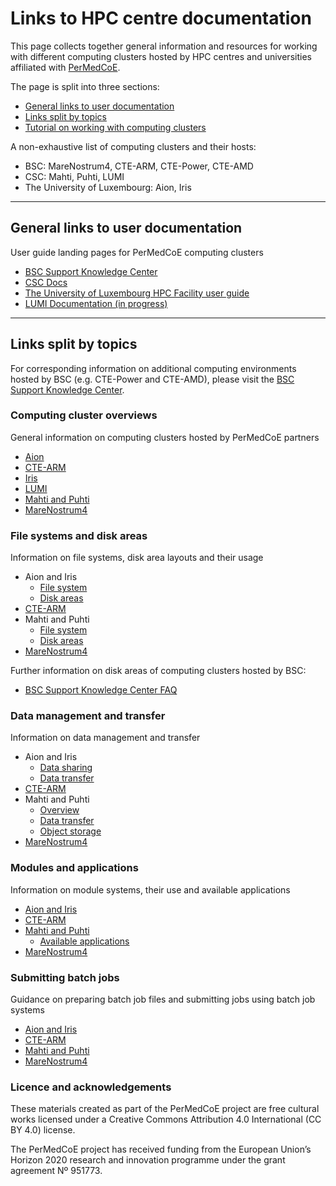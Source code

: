 # Links to HPC centre documentation

This page collects together general information and resources for working with different computing clusters hosted by HPC centres and universities affiliated with [PerMedCoE](https://permedcoe.eu/).

The page is split into three sections:

- [General links to user documentation](#General-links-to-user-documentation)
- [Links split by topics](#Links-split-by-topics)
- [Tutorial on working with computing clusters](#Tutorial-on-working-with-computing-clusters)

A non-exhaustive list of computing clusters and their hosts:

- BSC: MareNostrum4, CTE-ARM, CTE-Power, CTE-AMD
- CSC: Mahti, Puhti, LUMI
- The University of Luxembourg: Aion, Iris

---

## General links to user documentation

User guide landing pages for PerMedCoE computing clusters

- [BSC Support Knowledge Center](https://www.bsc.es/user-support/index.php)
- [CSC Docs](https://docs.csc.fi/)
- [The University of Luxembourg HPC Facility user guide](https://hpc-docs.uni.lu/)
- [LUMI Documentation (in progress)](https://lumi-supercomputer.eu/user-support/lumi-docs/)

---

## Links split by topics

For corresponding information on additional computing environments hosted by BSC (e.g. CTE-Power and CTE-AMD), please visit the [BSC Support Knowledge Center](https://www.bsc.es/user-support/index.php).

### Computing cluster overviews 

General information on computing clusters hosted by PerMedCoE partners

- [Aion](https://hpc-docs.uni.lu/systems/aion/)
- [CTE-ARM](https://www.bsc.es/user-support/arm.php#systemoverview)
- [Iris](https://hpc-docs.uni.lu/systems/iris/)
- [LUMI](https://docs.lumi-supercomputer.eu/generic/overview/)
- [Mahti and Puhti](https://docs.csc.fi/computing/overview/)
- [MareNostrum4](https://www.bsc.es/user-support/mn4.php#systemoverview)

### File systems and disk areas

Information on file systems, disk area layouts and their usage

- Aion and Iris
    - [File system](https://hpc-docs.uni.lu/filesystems/)
    - [Disk areas](https://hpc-docs.uni.lu/data/layout/)
- [CTE-ARM](https://www.bsc.es/user-support/arm.php#filesystems)
- Mahti and Puhti
    - [File system](https://docs.csc.fi/computing/lustre/)
    - [Disk areas](https://docs.csc.fi/computing/disk/)
- [MareNostrum4](https://www.bsc.es/user-support/mn4.php#filesystems)

Further information on disk areas of computing clusters hosted by BSC:
- [BSC Support Knowledge Center FAQ](https://www.bsc.es/user-support/faq.php#gpfs)

### Data management and transfer

Information on data management and transfer 

- Aion and Iris
    - [Data sharing](https://hpc-docs.uni.lu/data/sharing/)
    - [Data transfer](https://hpc-docs.uni.lu/data/transfer/)
- [CTE-ARM](https://www.bsc.es/user-support/arm.php#datamanagement)
- Mahti and Puhti
    - [Overview](https://docs.csc.fi/data/datasets/dataset-sources/)
    - [Data transfer](https://docs.csc.fi/data/moving/)
    - [Object storage](https://docs.csc.fi/data/Allas/)
- [MareNostrum4](https://www.bsc.es/user-support/mn4.php#datamanagement)

### Modules and applications

Information on module systems, their use and available applications

- [Aion and Iris](https://hpc-docs.uni.lu/environment/modules/)
- [CTE-ARM](https://www.bsc.es/user-support/arm.php#softwareenvironment)
- [Mahti and Puhti](https://docs.csc.fi/computing/modules/)
    - [Available applications](https://docs.csc.fi/apps/by_system/)
- [MareNostrum4](https://www.bsc.es/user-support/mn4.php#softwareenvironment)

### Submitting batch jobs

Guidance on preparing batch job files and submitting jobs using batch job systems

- [Aion and Iris](https://hpc-docs.uni.lu/slurm/)
- [CTE-ARM](https://www.bsc.es/user-support/arm.php#runningjobs)
- [Mahti and Puhti](https://docs.csc.fi/computing/running/getting-started/)
- [MareNostrum4](https://www.bsc.es/user-support/mn4.php#runningjobs)

### Licence and acknowledgements

These materials created as part of the PerMedCoE project are free cultural works licensed under a Creative Commons Attribution 4.0 International (CC BY 4.0) license.

The PerMedCoE project has received funding from the European Union’s Horizon 2020 research and innovation programme under the grant agreement Nº 951773.
